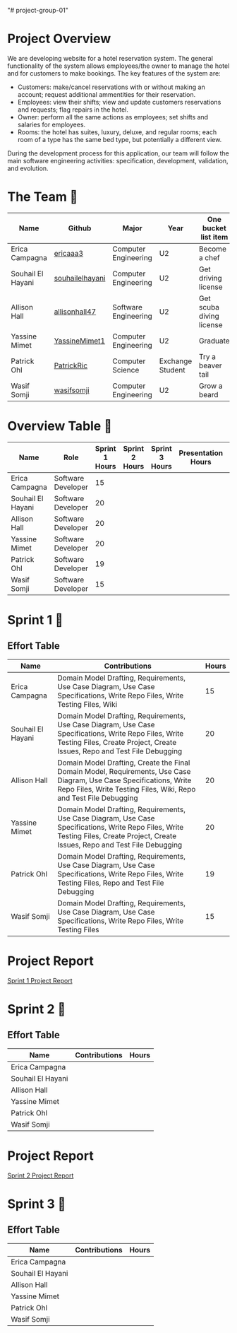 "# project-group-01" 

# Project Overview
We are developing website for a hotel reservation system. The general functionality of the system allows employees/the owner to manage the hotel and for customers to make bookings. The key features of the system are:
* Customers: make/cancel reservations with or without making an account; request additional ammentities for their reservation.
* Employees: view their shifts; view and update customers reservations and requests; flag repairs in the hotel.
* Owner: perform all the same actions as employees; set shifts and salaries for employees.
* Rooms: the hotel has suites, luxury, deluxe, and regular rooms; each room of a type has the same bed type, but potentially a different view.  

During the development process for this application, our team will follow the main software engineering activities: specification, development, validation, and evolution.

# The Team 👥 
| Name  | Github | Major | Year | One bucket list item |
| ------------- | ------------- | ------------- | ------------- | ------------- |
| Erica Campagna  | [ericaaa3](https://github.com/ericaaa3)  | Computer Engineering | U2 | Become a chef |
| Souhail El Hayani  | [souhailelhayani](https://github.com/souhailelhayani)  | Computer Engineering | U2 | Get driving license |
| Allison Hall  | [allisonhall47](https://github.com/allisonhall47)  | Software Engineering | U2 | Get scuba diving license |
| Yassine Mimet  | [YassineMimet1](https://github.com/YassineMimet1)  | Computer Engineering | U2 | Graduate |
| Patrick Ohl | [PatrickRic](https://github.com/PatrickRic)  | Computer Science | Exchange Student | Try a beaver tail |
| Wasif Somji | [wasifsomji](https://github.com/wasifsomji)  | Computer Engineering | U2 | Grow a beard |


# Overview Table 🥇 
| Name  | Role | Sprint 1 Hours | Sprint 2 Hours | Sprint 3 Hours | Presentation Hours | Total Effort Hours |
| ------------- | ------------- | ------------- | ------------- | ------------- | ------------- | ------------- |
| Erica Campagna  |Software Developer |15 | | | | |
| Souhail El Hayani  |Software Developer |20 | | | | |
| Allison Hall  |Software Developer |20 | | | | |
| Yassine Mimet  |Software Developer |20 | | | | |
| Patrick Ohl |Software Developer |19 | | | | |
| Wasif Somji |Software Developer |15 | | | | |

# Sprint 1 🏃 
## Effort Table
| Name  | Contributions | Hours |
| ------------- | ------------- | ------------- |
| Erica Campagna  |Domain Model Drafting, Requirements, Use Case Diagram, Use Case Specifications, Write Repo Files, Write Testing Files, Wiki  |15 |
| Souhail El Hayani  |Domain Model Drafting, Requirements, Use Case Diagram, Use Case Specifications, Write Repo Files, Write Testing Files, Create Project, Create Issues, Repo and Test File Debugging |20 |
| Allison Hall  |Domain Model Drafting, Create the Final Domain Model, Requirements, Use Case Diagram, Use Case Specifications, Write Repo Files, Write Testing Files, Wiki, Repo and Test File Debugging |20 |
| Yassine Mimet  |Domain Model Drafting, Requirements, Use Case Diagram, Use Case Specifications, Write Repo Files, Write Testing Files, Create Project, Create Issues, Repo and Test File Debugging |20 |
| Patrick Ohl |Domain Model Drafting, Requirements, Use Case Diagram, Use Case Specifications, Write Repo Files, Write Testing Files, Repo and Test File Debugging |19 |
| Wasif Somji |Domain Model Drafting, Requirements, Use Case Diagram, Use Case Specifications, Write Repo Files, Write Testing Files|15 |

# Project Report
[Sprint 1 Project Report](https://github.com/McGill-ECSE321-Fall2023/project-group-01/wiki/5.-Project-Report)

# Sprint 2 🏃 
## Effort Table
| Name  | Contributions | Hours |
| ------------- | ------------- | ------------- |
| Erica Campagna  | | |
| Souhail El Hayani  | | |
| Allison Hall  | | |
| Yassine Mimet  | | |
| Patrick Ohl | | |
| Wasif Somji | | |

# Project Report
[Sprint 2 Project Report](https://github.com/McGill-ECSE321-Fall2023/project-group-01/wiki/9.-Project-Report-II)

# Sprint 3 🏃 
## Effort Table
| Name  | Contributions | Hours |
| ------------- | ------------- | ------------- |
| Erica Campagna  | | |
| Souhail El Hayani  | | |
| Allison Hall  | | |
| Yassine Mimet  | | |
| Patrick Ohl | | |
| Wasif Somji | | |
